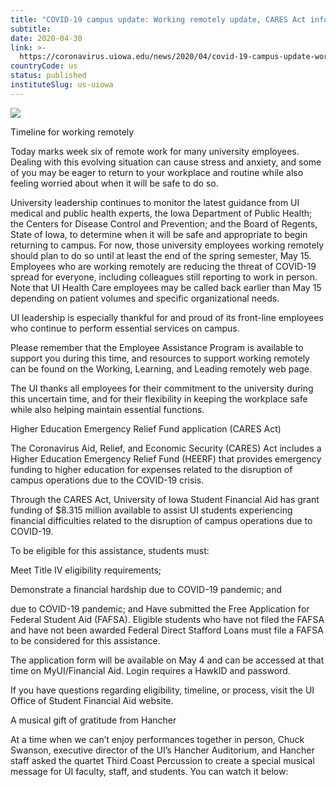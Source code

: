 ```yaml
---
title: "COVID-19 campus update: Working remotely update, CARES Act information, and more"
subtitle: 
date: 2020-04-30
link: >-
  https://coronavirus.uiowa.edu/news/2020/04/covid-19-campus-update-working-remotely-update-cares-act-information-and-more
countryCode: us
status: published
instituteSlug: us-uiowa
---
```

![](https://coronavirus.uiowa.edu/profiles/custom/sitenow/assets/favicon.ico)

Timeline for working remotely

Today marks week six of remote work for many university employees. Dealing with this evolving situation can cause stress and anxiety, and some of you may be eager to return to your workplace and routine while also feeling worried about when it will be safe to do so.

University leadership continues to monitor the latest guidance from UI medical and public health experts, the Iowa Department of Public Health; the Centers for Disease Control and Prevention; and the Board of Regents, State of Iowa, to determine when it will be safe and appropriate to begin returning to campus. For now, those university employees working remotely should plan to do so until at least the end of the spring semester, May 15. Employees who are working remotely are reducing the threat of COVID-19 spread for everyone, including colleagues still reporting to work in person. Note that UI Health Care employees may be called back earlier than May 15 depending on patient volumes and specific organizational needs.

UI leadership is especially thankful for and proud of its front-line employees who continue to perform essential services on campus.

Please remember that the Employee Assistance Program is available to support you during this time, and resources to support working remotely can be found on the Working, Learning, and Leading remotely web page.

The UI thanks all employees for their commitment to the university during this uncertain time, and for their flexibility in keeping the workplace safe while also helping maintain essential functions.

Higher Education Emergency Relief Fund application (CARES Act)

The Coronavirus Aid, Relief, and Economic Security (CARES) Act includes a Higher Education Emergency Relief Fund (HEERF) that provides emergency funding to higher education for expenses related to the disruption of campus operations due to the COVID-19 crisis.

Through the CARES Act, University of Iowa Student Financial Aid has grant funding of $8.315 million available to assist UI students experiencing financial difficulties related to the disruption of campus operations due to COVID-19.

To be eligible for this assistance, students must:

Meet Title IV eligibility requirements;

Demonstrate a financial hardship due to COVID-19 pandemic; and

due to COVID-19 pandemic; and Have submitted the Free Application for Federal Student Aid (FAFSA). Eligible students who have not filed the FAFSA and have not been awarded Federal Direct Stafford Loans must file a FAFSA to be considered for this assistance.



The application form will be available on May 4 and can be accessed at that time on MyUI/Financial Aid. Login requires a HawkID and password.

If you have questions regarding eligibility, timeline, or process, visit the UI Office of Student Financial Aid website.

A musical gift of gratitude from Hancher

At a time when we can’t enjoy performances together in person, Chuck Swanson, executive director of the UI’s Hancher Auditorium, and Hancher staff asked the quartet Third Coast Percussion to create a special musical message for UI faculty, staff, and students. You can watch it below: